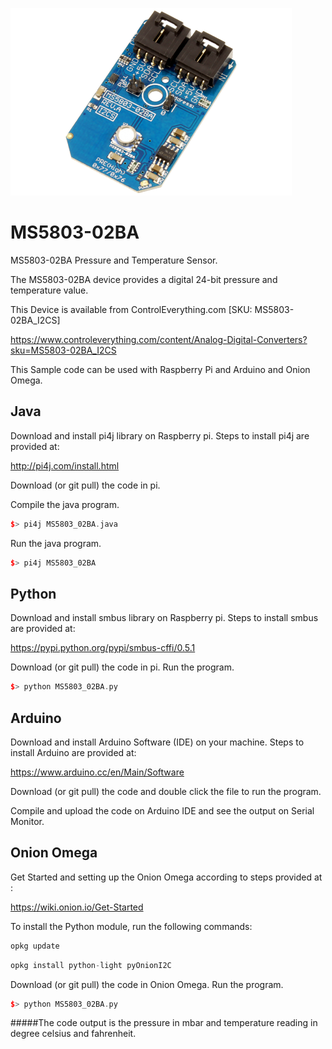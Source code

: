 [![MS5803-02BA](MS5803-02BA_I2CS.png)](https://www.controleverything.com/content/Analog-Digital-Converters?sku=MS5803-02BA_I2CS)
# MS5803-02BA
MS5803-02BA Pressure and Temperature Sensor.

The MS5803-02BA device provides a digital 24-bit pressure and temperature value.

This Device is available from ControlEverything.com [SKU: MS5803-02BA_I2CS]

https://www.controleverything.com/content/Analog-Digital-Converters?sku=MS5803-02BA_I2CS

This Sample code can be used with Raspberry Pi and Arduino and Onion Omega.

## Java
Download and install pi4j library on Raspberry pi. Steps to install pi4j are provided at:

http://pi4j.com/install.html

Download (or git pull) the code in pi.

Compile the java program.
```cpp
$> pi4j MS5803_02BA.java
```

Run the java program.
```cpp
$> pi4j MS5803_02BA
```

## Python
Download and install smbus library on Raspberry pi. Steps to install smbus are provided at:

https://pypi.python.org/pypi/smbus-cffi/0.5.1

Download (or git pull) the code in pi. Run the program.

```cpp
$> python MS5803_02BA.py
```
## Arduino
Download and install Arduino Software (IDE) on your machine. Steps to install Arduino are provided at:

https://www.arduino.cc/en/Main/Software

Download (or git pull) the code and double click the file to run the program.

Compile and upload the code on Arduino IDE and see the output on Serial Monitor.


## Onion Omega

Get Started and setting up the Onion Omega according to steps provided at :

https://wiki.onion.io/Get-Started

To install the Python module, run the following commands:
```cpp
opkg update
```
```cpp
opkg install python-light pyOnionI2C
```

Download (or git pull) the code in Onion Omega. Run the program.

```cpp
$> python MS5803_02BA.py
```

#####The code output is the pressure in mbar and temperature reading in degree celsius and fahrenheit.
